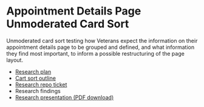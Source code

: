 # Appointment Details Page Unmoderated Card Sort
Unmoderated card sort testing how Veterans expect the information on their appointment details page to be grouped and defined, and what information they find most important, to inform a possible restructuring of the page layout.

- [Research plan](https://github.com/department-of-veterans-affairs/va.gov-team/blob/master/products/health-care/appointments/va-online-scheduling/research/2024-08-appointment-details-card-sort/research-plan.md)
- [Cart sort outline](https://github.com/department-of-veterans-affairs/va.gov-team/blob/master/products/health-care/appointments/va-online-scheduling/research/2024-08-appointment-details-card-sort/card-sort-outline.md)
- [Research repo ticket](https://github.com/department-of-veterans-affairs/va.gov-research-repository/issues/680)
- Research findings
- [Research presentation (PDF download)](https://github.com/department-of-veterans-affairs/va.gov-team/blob/master/products/health-care/appointments/va-online-scheduling/research/2024-08-appointment-details-card-sort/research-presentation.md)
